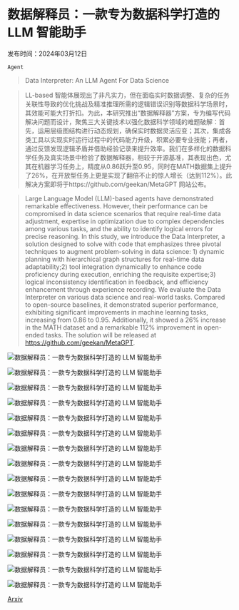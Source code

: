 # 数据解释员：一款专为数据科学打造的 LLM 智能助手

发布时间：2024年03月12日

`Agent`

> Data Interpreter: An LLM Agent For Data Science

> LL-based 智能体展现出了非凡实力，但在面临实时数据调整、复杂的任务关联性导致的优化挑战及精准推理所需的逻辑错误识别等数据科学场景时，其效能可能大打折扣。为此，本研究推出“数据解释器”方案，专为编写代码解决问题而设计，聚焦三大关键技术以强化数据科学领域的难题破解：首先，运用层级图结构进行动态规划，确保实时数据灵活应变；其次，集成各类工具以实现实时运行过程中的代码能力升级，积累必要专业技能；再者，通过反馈发现逻辑矛盾并借助经验记录来提升效率。我们在多样化的数据科学任务及真实场景中检验了数据解释器，相较于开源基准，其表现出色，尤其在机器学习任务上，精度从0.86跃升至0.95，同时在MATH数据集上提升了26%，在开放型任务上更是实现了翻倍不止的惊人增长（达到112%）。此解决方案即将于https://github.com/geekan/MetaGPT 网站公布。

> Large Language Model (LLM)-based agents have demonstrated remarkable effectiveness. However, their performance can be compromised in data science scenarios that require real-time data adjustment, expertise in optimization due to complex dependencies among various tasks, and the ability to identify logical errors for precise reasoning. In this study, we introduce the Data Interpreter, a solution designed to solve with code that emphasizes three pivotal techniques to augment problem-solving in data science: 1) dynamic planning with hierarchical graph structures for real-time data adaptability;2) tool integration dynamically to enhance code proficiency during execution, enriching the requisite expertise;3) logical inconsistency identification in feedback, and efficiency enhancement through experience recording. We evaluate the Data Interpreter on various data science and real-world tasks. Compared to open-source baselines, it demonstrated superior performance, exhibiting significant improvements in machine learning tasks, increasing from 0.86 to 0.95. Additionally, it showed a 26% increase in the MATH dataset and a remarkable 112% improvement in open-ended tasks. The solution will be released at https://github.com/geekan/MetaGPT.

![数据解释员：一款专为数据科学打造的 LLM 智能助手](../../../paper_images/2402.18679/fig1-comp_1.png)

![数据解释员：一款专为数据科学打造的 LLM 智能助手](../../../paper_images/2402.18679/x1.png)

![数据解释员：一款专为数据科学打造的 LLM 智能助手](../../../paper_images/2402.18679/fig2-task-graph-new.jpg)

![数据解释员：一款专为数据科学打造的 LLM 智能助手](../../../paper_images/2402.18679/x2.png)

![数据解释员：一款专为数据科学打造的 LLM 智能助手](../../../paper_images/2402.18679/tools_deployment.png)

![数据解释员：一款专为数据科学打造的 LLM 智能助手](../../../paper_images/2402.18679/ace-example_2_1.png)

![数据解释员：一款专为数据科学打造的 LLM 智能助手](../../../paper_images/2402.18679/MATH-resize-color.png)

![数据解释员：一款专为数据科学打造的 LLM 智能助手](../../../paper_images/2402.18679/llms_radar_chart.png)

![数据解释员：一款专为数据科学打造的 LLM 智能助手](../../../paper_images/2402.18679/task_node_1.jpg)

![数据解释员：一款专为数据科学打造的 LLM 智能助手](../../../paper_images/2402.18679/x3.png)

![数据解释员：一款专为数据科学打造的 LLM 智能助手](../../../paper_images/2402.18679/x4.png)

![数据解释员：一款专为数据科学打造的 LLM 智能助手](../../../paper_images/2402.18679/x5.png)

![数据解释员：一款专为数据科学打造的 LLM 智能助手](../../../paper_images/2402.18679/x6.png)

![数据解释员：一款专为数据科学打造的 LLM 智能助手](../../../paper_images/2402.18679/output-opentask-1.png)

![数据解释员：一款专为数据科学打造的 LLM 智能助手](../../../paper_images/2402.18679/output_task_2.png)

![数据解释员：一款专为数据科学打造的 LLM 智能助手](../../../paper_images/2402.18679/visual.png)

[Arxiv](https://arxiv.org/abs/2402.18679)